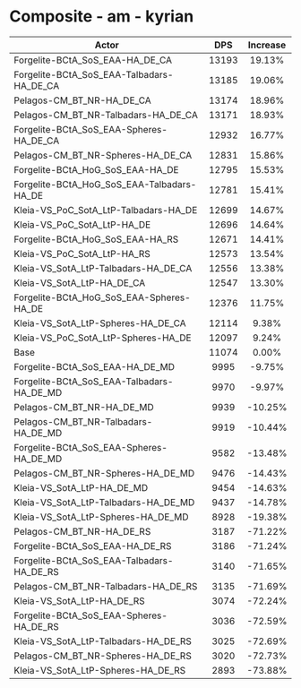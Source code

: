 # Composite - am - kyrian
| Actor | DPS | Increase |
|---|:---:|:---:|
|Forgelite-BCtA_SoS_EAA-HA_DE_CA|13193|19.13%|
|Forgelite-BCtA_SoS_EAA-Talbadars-HA_DE_CA|13185|19.06%|
|Pelagos-CM_BT_NR-HA_DE_CA|13174|18.96%|
|Pelagos-CM_BT_NR-Talbadars-HA_DE_CA|13171|18.93%|
|Forgelite-BCtA_SoS_EAA-Spheres-HA_DE_CA|12932|16.77%|
|Pelagos-CM_BT_NR-Spheres-HA_DE_CA|12831|15.86%|
|Forgelite-BCtA_HoG_SoS_EAA-HA_DE|12795|15.53%|
|Forgelite-BCtA_HoG_SoS_EAA-Talbadars-HA_DE|12781|15.41%|
|Kleia-VS_PoC_SotA_LtP-Talbadars-HA_DE|12699|14.67%|
|Kleia-VS_PoC_SotA_LtP-HA_DE|12696|14.64%|
|Forgelite-BCtA_HoG_SoS_EAA-HA_RS|12671|14.41%|
|Kleia-VS_PoC_SotA_LtP-HA_RS|12573|13.54%|
|Kleia-VS_SotA_LtP-Talbadars-HA_DE_CA|12556|13.38%|
|Kleia-VS_SotA_LtP-HA_DE_CA|12547|13.30%|
|Forgelite-BCtA_HoG_SoS_EAA-Spheres-HA_DE|12376|11.75%|
|Kleia-VS_SotA_LtP-Spheres-HA_DE_CA|12114|9.38%|
|Kleia-VS_PoC_SotA_LtP-Spheres-HA_DE|12097|9.24%|
|Base|11074|0.00%|
|Forgelite-BCtA_SoS_EAA-HA_DE_MD|9995|-9.75%|
|Forgelite-BCtA_SoS_EAA-Talbadars-HA_DE_MD|9970|-9.97%|
|Pelagos-CM_BT_NR-HA_DE_MD|9939|-10.25%|
|Pelagos-CM_BT_NR-Talbadars-HA_DE_MD|9919|-10.44%|
|Forgelite-BCtA_SoS_EAA-Spheres-HA_DE_MD|9582|-13.48%|
|Pelagos-CM_BT_NR-Spheres-HA_DE_MD|9476|-14.43%|
|Kleia-VS_SotA_LtP-HA_DE_MD|9454|-14.63%|
|Kleia-VS_SotA_LtP-Talbadars-HA_DE_MD|9437|-14.78%|
|Kleia-VS_SotA_LtP-Spheres-HA_DE_MD|8928|-19.38%|
|Pelagos-CM_BT_NR-HA_DE_RS|3187|-71.22%|
|Forgelite-BCtA_SoS_EAA-HA_DE_RS|3186|-71.24%|
|Forgelite-BCtA_SoS_EAA-Talbadars-HA_DE_RS|3140|-71.65%|
|Pelagos-CM_BT_NR-Talbadars-HA_DE_RS|3135|-71.69%|
|Kleia-VS_SotA_LtP-HA_DE_RS|3074|-72.24%|
|Forgelite-BCtA_SoS_EAA-Spheres-HA_DE_RS|3036|-72.59%|
|Kleia-VS_SotA_LtP-Talbadars-HA_DE_RS|3025|-72.69%|
|Pelagos-CM_BT_NR-Spheres-HA_DE_RS|3020|-72.73%|
|Kleia-VS_SotA_LtP-Spheres-HA_DE_RS|2893|-73.88%|
